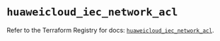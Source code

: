 # `huaweicloud_iec_network_acl`

Refer to the Terraform Registry for docs: [`huaweicloud_iec_network_acl`](https://registry.terraform.io/providers/huaweicloud/huaweicloud/1.71.1/docs/resources/iec_network_acl).
